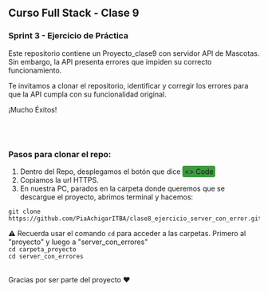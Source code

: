 ## Curso Full Stack - Clase 9
### Sprint 3 - Ejercicio de Práctica
Este repositorio contiene un Proyecto_clase9 con servidor API de Mascotas. Sin embargo, la API presenta errores que impiden su correcto funcionamiento.

Te invitamos a clonar el repositorio, identificar y corregir los errores para que la API cumpla con su funcionalidad original.

¡Mucho Éxitos!

<br/>
<br/>

### Pasos para clonar el repo:

1. Dentro del Repo, desplegamos el botón que dice <span style="background-color: #3f993fff; padding: 3px 4px; border-radius: 4px;"><> Code</span>
2. Copiamos la url HTTPS.
3. En nuestra PC, parados en la carpeta donde queremos que se descargue el proyecto, abrimos terminal y hacemos:

```
git clone https://github.com/PiaAchigarITBA/clase8_ejercicio_server_con_error.git
```

⚠️ Recuerda usar el comando `cd` para acceder a las carpetas. Primero al "proyecto" y luego a "server_con_errores"
<br>
 `cd carpeta_proyecto` 
<br/>
`cd server_con_errores`
<br/>
<br/>

Gracias por ser parte del proyecto ❤️
